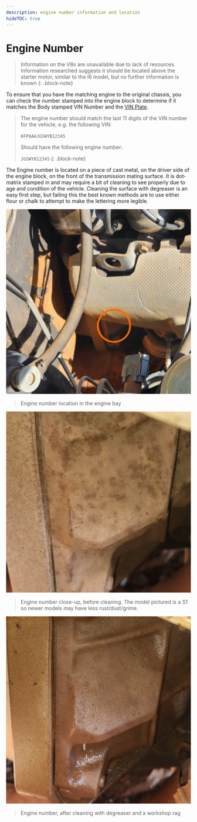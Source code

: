 ```yaml
---
description: engine number information and location
hideTOC: true
---
```


# Engine Number

> Information on the V8s are unavailable due to lack of resources. Information researched suggests it should be located above the starter motor, similar to the I6 model, but no further information is known
{: .block-note}

To ensure that you have the matching engine to the original chassis, you can check the number stamped into the engine block to determine if it matches the Body stamped VIN Number and the [VIN Plate](../../Miscellaneous/VIN/VIN.md#).

> The engine number should match the last 11 digits of the VIN number for the vehicle, e.g. the following VIN:
> 
> `6FPAAAJGSWYB12345`
>
> Should have the following engine number:
>
> `JGSWYB12345`
{: .block-note}

The Engine number is located on a piece of cast metal, on the driver side of the engine block, on the front of the transmission mating surface. It is dot-matrix stamped in and may require a bit of cleaning to see properly due to age and condition of the vehicle. Cleaning the surface with degreaser is an easy first step, but failing this the best known methods are to use either flour or chalk to attempt to make the lettering more legible.

![Engine Number Location](./engine-number-location.jpg)
> Engine number location in the engine bay

![Engine Number pre-clean](./engine-number-orig.jpg)
> Engine number close-up, before cleaning. The model pictured is a S1 so newer models may have less rust/dust/grime.

![Engine Number post-clean](./engine-number-cleaned.jpg)
> Engine number, after cleaning with degreaser and a workshop rag